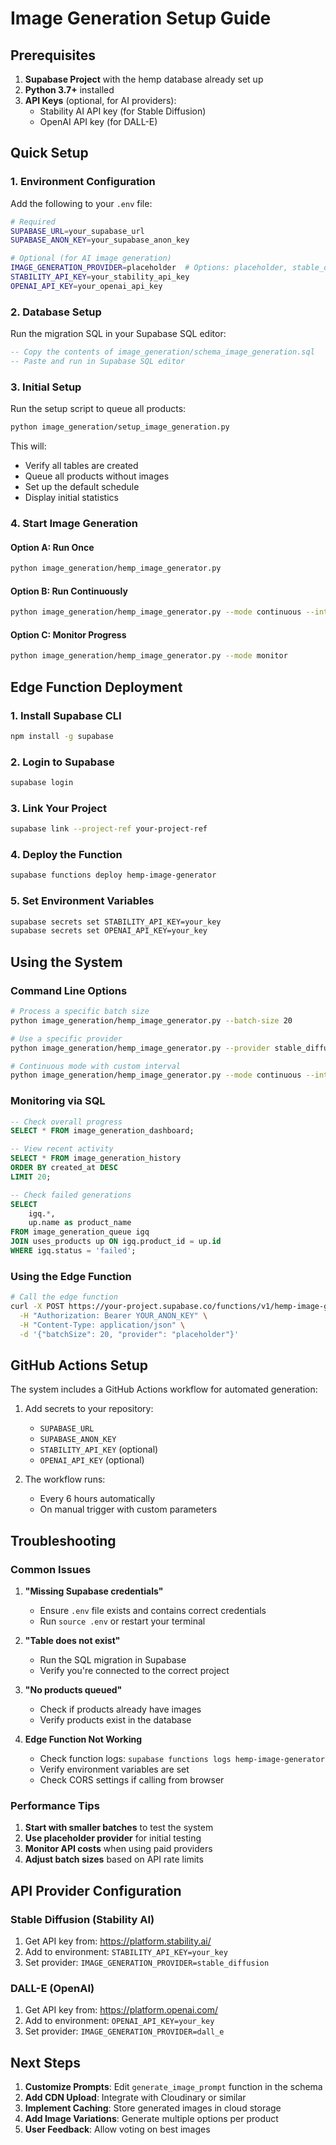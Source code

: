 # Image Generation Setup Guide

## Prerequisites

1. **Supabase Project** with the hemp database already set up
2. **Python 3.7+** installed
3. **API Keys** (optional, for AI providers):
   - Stability AI API key (for Stable Diffusion)
   - OpenAI API key (for DALL-E)

## Quick Setup

### 1. Environment Configuration

Add the following to your `.env` file:

```bash
# Required
SUPABASE_URL=your_supabase_url
SUPABASE_ANON_KEY=your_supabase_anon_key

# Optional (for AI image generation)
IMAGE_GENERATION_PROVIDER=placeholder  # Options: placeholder, stable_diffusion, dall_e
STABILITY_API_KEY=your_stability_api_key
OPENAI_API_KEY=your_openai_api_key
```

### 2. Database Setup

Run the migration SQL in your Supabase SQL editor:

```sql
-- Copy the contents of image_generation/schema_image_generation.sql
-- Paste and run in Supabase SQL editor
```

### 3. Initial Setup

Run the setup script to queue all products:

```bash
python image_generation/setup_image_generation.py
```

This will:
- Verify all tables are created
- Queue all products without images
- Set up the default schedule
- Display initial statistics

### 4. Start Image Generation

#### Option A: Run Once
```bash
python image_generation/hemp_image_generator.py
```

#### Option B: Run Continuously
```bash
python image_generation/hemp_image_generator.py --mode continuous --interval 15
```

#### Option C: Monitor Progress
```bash
python image_generation/hemp_image_generator.py --mode monitor
```

## Edge Function Deployment

### 1. Install Supabase CLI

```bash
npm install -g supabase
```

### 2. Login to Supabase

```bash
supabase login
```

### 3. Link Your Project

```bash
supabase link --project-ref your-project-ref
```

### 4. Deploy the Function

```bash
supabase functions deploy hemp-image-generator
```

### 5. Set Environment Variables

```bash
supabase secrets set STABILITY_API_KEY=your_key
supabase secrets set OPENAI_API_KEY=your_key
```

## Using the System

### Command Line Options

```bash
# Process a specific batch size
python image_generation/hemp_image_generator.py --batch-size 20

# Use a specific provider
python image_generation/hemp_image_generator.py --provider stable_diffusion

# Continuous mode with custom interval
python image_generation/hemp_image_generator.py --mode continuous --interval 30 --max-runs 10
```

### Monitoring via SQL

```sql
-- Check overall progress
SELECT * FROM image_generation_dashboard;

-- View recent activity
SELECT * FROM image_generation_history 
ORDER BY created_at DESC 
LIMIT 20;

-- Check failed generations
SELECT 
    igq.*,
    up.name as product_name
FROM image_generation_queue igq
JOIN uses_products up ON igq.product_id = up.id
WHERE igq.status = 'failed';
```

### Using the Edge Function

```bash
# Call the edge function
curl -X POST https://your-project.supabase.co/functions/v1/hemp-image-generator \
  -H "Authorization: Bearer YOUR_ANON_KEY" \
  -H "Content-Type: application/json" \
  -d '{"batchSize": 20, "provider": "placeholder"}'
```

## GitHub Actions Setup

The system includes a GitHub Actions workflow for automated generation:

1. Add secrets to your repository:
   - `SUPABASE_URL`
   - `SUPABASE_ANON_KEY`
   - `STABILITY_API_KEY` (optional)
   - `OPENAI_API_KEY` (optional)

2. The workflow runs:
   - Every 6 hours automatically
   - On manual trigger with custom parameters

## Troubleshooting

### Common Issues

1. **"Missing Supabase credentials"**
   - Ensure `.env` file exists and contains correct credentials
   - Run `source .env` or restart your terminal

2. **"Table does not exist"**
   - Run the SQL migration in Supabase
   - Verify you're connected to the correct project

3. **"No products queued"**
   - Check if products already have images
   - Verify products exist in the database

4. **Edge Function Not Working**
   - Check function logs: `supabase functions logs hemp-image-generator`
   - Verify environment variables are set
   - Check CORS settings if calling from browser

### Performance Tips

1. **Start with smaller batches** to test the system
2. **Use placeholder provider** for initial testing
3. **Monitor API costs** when using paid providers
4. **Adjust batch sizes** based on API rate limits

## API Provider Configuration

### Stable Diffusion (Stability AI)

1. Get API key from: https://platform.stability.ai/
2. Add to environment: `STABILITY_API_KEY=your_key`
3. Set provider: `IMAGE_GENERATION_PROVIDER=stable_diffusion`

### DALL-E (OpenAI)

1. Get API key from: https://platform.openai.com/
2. Add to environment: `OPENAI_API_KEY=your_key`
3. Set provider: `IMAGE_GENERATION_PROVIDER=dall_e`

## Next Steps

1. **Customize Prompts**: Edit `generate_image_prompt` function in the schema
2. **Add CDN Upload**: Integrate with Cloudinary or similar
3. **Implement Caching**: Store generated images in cloud storage
4. **Add Image Variations**: Generate multiple options per product
5. **User Feedback**: Allow voting on best images